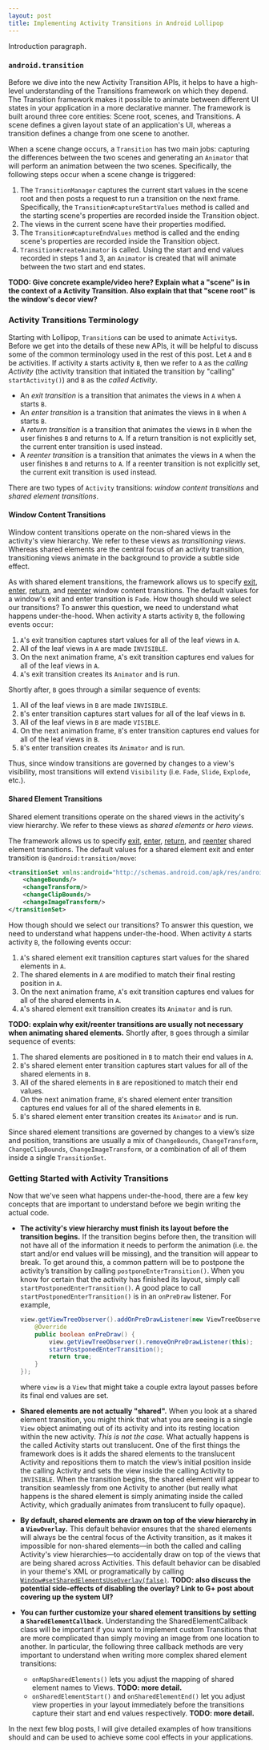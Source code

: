 ```yaml
---
layout: post
title: Implementing Activity Transitions in Android Lollipop
---
```


Introduction paragraph.

<!--more-->

### `android.transition`

Before we dive into the new Activity Transition APIs, it helps to have a high-level understanding of the Transitions framework on which they depend. The Transition framework makes it possible to animate between different UI states in your application in a more declarative manner. The framework is built around three core entities: Scene root, scenes, and Transitions. A scene defines a given layout state of an application's UI, whereas a transition defines a change from one scene to another.

When a scene change occurs, a `Transition` has two main jobs: capturing the differences between the two scenes and generating an `Animator` that will perform an animation between the two scenes. Specifically, the following steps occur when a scene change is triggered:

1. The `TransitionManager` captures the current start values in the scene root and then posts a request to run a transition on the next frame. Specifically, the `Transition#captureStartValues` method is called and the starting scene's properties are recorded inside the Transition object. 
2. The views in the current scene have their properties modified.
3. The `Transition#captureEndValues` method is called and the ending scene's properties are recorded inside the Transition object.
4. `Transition#createAnimator` is called. Using the start and end values recorded in steps 1 and 3, an `Animator` is created that will animate between the two start and end states.

**TODO: Give concrete example/video here? Explain what a "scene" is in the context of a Activity Transition. Also explain that that "scene root" is the window's decor view?**

### Activity Transitions Terminology

Starting with Lollipop, `Transition`s can be used to animate `Activity`s. Before we get into the details of these new APIs, it will be helpful to discuss some of the common terminology used in the rest of this post. Let `A` and `B` be activities. If activity `A` starts activity `B`, then we refer to `A` as the _calling Activity_ (the activity transition that initiated the transition by "calling" `startActivity()`) and `B` as the _called Activity_.

* An _exit transition_ is a transition that animates the views in `A` when `A` starts `B`.
* An _enter transition_ is a transition that animates the views in `B` when `A` starts `B`.
* A _return transition_ is a transition that animates the views in `B` when the user finishes `B` and returns to `A`. If a return transition is not explicitly set, the current enter transition is used instead.
* A _reenter transition_ is a transition that animates the views in `A` when the user finishes `B` and returns to `A`. If a reenter transition is not explicitly set, the current exit transition is used instead.

There are two types of `Activity` transitions: _window content transitions_ and _shared element transitions_.

#### Window Content Transitions

Window content transitions operate on the non-shared views in the activity's view hierarchy. We refer to these views as _transitioning views_. Whereas shared elements are the central focus of an activity transition, transitioning views animate in the background to provide a subtle side effect.

As with shared element transitions, the framework allows us to specify [exit][0], [enter][1], [return][2], and [reenter][3] window content transitions. The default values for a window's exit and enter transition is `Fade`. How though should we select our transitions? To answer this question, we need to understand what happens under-the-hood. When activity `A` starts activity `B`, the following events occur:

1. `A`'s exit transition captures start values for all of the leaf views in `A`.
2. All of the leaf views in `A` are made `INVISIBLE`.
3. On the next animation frame, `A`'s exit transition captures end values for all of the leaf views in `A`.
4. `A`'s exit transition creates its `Animator` and is run.

Shortly after, `B` goes through a similar sequence of events:

1. All of the leaf views in `B` are made `INVISIBLE`.
2. `B`'s enter transition captures start values for all of the leaf views in `B`.
3. All of the leaf views in `B` are made `VISIBLE`.
4. On the next animation frame, `B`'s enter transition captures end values for all of the leaf views in `B`.
5. `B`'s enter transition creates its `Animator` and is run.

Thus, since window transitions are governed by changes to a view's visibility, most transitions will extend `Visibility` (i.e. `Fade`, `Slide`, `Explode`, etc.).

#### Shared Element Transitions

Shared element transitions operate on the shared views in the activity's view hierarchy. We refer to these views as _shared elements_ or _hero views_. 

The framework allows us to specify [exit][4], [enter][5], [return][6], and [reenter][7] shared element transitions. The default values for a shared element exit and enter transition is `@android:transition/move`:

```xml
<transitionSet xmlns:android="http://schemas.android.com/apk/res/android">
    <changeBounds/>
    <changeTransform/>
    <changeClipBounds/>
    <changeImageTransform/>
</transitionSet>
```

How though should we select our transitions? To answer this question, we need to understand what happens under-the-hood. When activity `A` starts activity `B`, the following events occur:

1. `A`'s shared element exit transition captures start values for the shared elements in `A`.
2. The shared elements in `A` are modified to match their final resting position in `A`.
3. On the next animation frame, `A`'s exit transition captures end values for all of the shared elements in `A`.
4. `A`'s shared element exit transition creates its `Animator` and is run.

**TODO: explain why exit/reenter transitions are usually not necessary when animating shared elements.** Shortly after, `B` goes through a similar sequence of events:

1. The shared elements are positioned in `B` to match their end values in `A`.
2. `B`'s shared element enter transition captures start values for all of the shared elements in `B`.
3. All of the shared elements in `B` are repositioned to match their end values.
4. On the next animation frame, `B`'s shared element enter transition captures end values for all of the shared elements in `B`.
5. `B`'s shared element enter transition creates its `Animator` and is run.

Since shared element transitions are governed by changes to a view’s size and position, transitions are usually a mix of `ChangeBounds`, `ChangeTransform`, `ChangeClipBounds`, `ChangeImageTransform`, or a combination of all of them inside a single `TransitionSet`.

### Getting Started with Activity Transitions

Now that we've seen what happens under-the-hood, there are a few key concepts that are important to understand before we begin writing the actual code.

* <b>The activity's view hierarchy must finish its layout before the transition begins.</b> If the transition begins before then, the transition will not have all of the information it needs to perform the animation (i.e. the start and/or end values will be missing), and the transition will appear to break. To get around this, a common pattern will be to postpone the activity’s transition by calling `postponeEnterTransition()`. When you know for certain that the activity has finished its layout, simply call `startPostponedEnterTransition()`. A good place to call `startPostponedEnterTransition()` is in an `onPreDraw` listener. For example,

    ```java
    view.getViewTreeObserver().addOnPreDrawListener(new ViewTreeObserver.OnPreDrawListener() {
        @Override
        public boolean onPreDraw() {
            view.getViewTreeObserver().removeOnPreDrawListener(this);
            startPostponedEnterTransition();
            return true;
        }
    });
    ```

    where `view` is a `View` that might take a couple extra layout passes before its final end values are set.

* <b>Shared elements are not actually "shared".</b> When you look at a shared element transition, you might think that what you are seeing is a single `View` object animating out of its activity and into its resting location within the new activity. _This is not the case._ What actually happens is the called Activity starts out translucent. One of the first things the framework does is it adds the shared elements to the translucent Activity and repositions them to match the view’s initial position inside the calling Activity and sets the view inside the calling Activity to `INVISIBLE`. When the transition begins, the shared element will appear to transition seamlessly from one Activity to another (but really what happens is the shared element is simply animating inside the called Activity, which gradually animates from translucent to fully opaque).

* <b>By default, shared elements are drawn on top of the view hierarchy in a `ViewOverlay`.</b> This default behavior ensures that the shared elements will always be the central focus of the Activity transition, as it makes it impossible for non-shared elements&mdash;in both the called and calling Activity's view hierarchies&mdash;to accidentally draw on top of the views that are being shared across Activities. This default behavior can be disabled in your theme's XML or programatically by calling [`Window#setSharedElementsUseOverlay(false)`][8]. **TODO: also discuss the potential side-effects of disabling the overlay? Link to G+ post about covering up the system UI?**

* <b>You can further customize your shared element transitions by setting a `SharedElementCallback`.</b> Understanding the SharedElementCallback class will be important if you want to implement custom Transitions that are more complicated than simply moving an image from one location to another. In particular, the following three callback methods are very important to understand when writing more complex shared element transitions:

    - `onMapSharedElements()` lets you adjust the mapping of shared element names to Views. **TODO: more detail.**
    - `onSharedElementStart()` and `onSharedElementEnd()` let you adjust view properties in your layout immediately before the transitions capture their start and end values respectively. **TODO: more detail.**

In the next few blog posts, I will give detailed examples of how transitions should and can be used to achieve some cool effects in your applications.

  [0]: https://developer.android.com/reference/android/view/Window.html#setExitTransition(android.transition.Transition)
  [1]: https://developer.android.com/reference/android/view/Window.html#setEnterTransition(android.transition.Transition)
  [2]: https://developer.android.com/reference/android/view/Window.html#setReturnTransition(android.transition.Transition)
  [3]: https://developer.android.com/reference/android/view/Window.html#setReenterTransition(android.transition.Transition)
  [4]: https://developer.android.com/reference/android/view/Window.html#setSharedElementExitTransition(android.transition.Transition)
  [5]: https://developer.android.com/reference/android/view/Window.html#setSharedElementEnterTransition(android.transition.Transition)
  [6]: https://developer.android.com/reference/android/view/Window.html#setSharedElementReturnTransition(android.transition.Transition)
  [7]: https://developer.android.com/reference/android/view/Window.html#setSharedElementReenterTransition(android.transition.Transition)
  [8]: https://developer.android.com/reference/android/view/Window.html#setSharedElementsUseOverlay(boolean)

